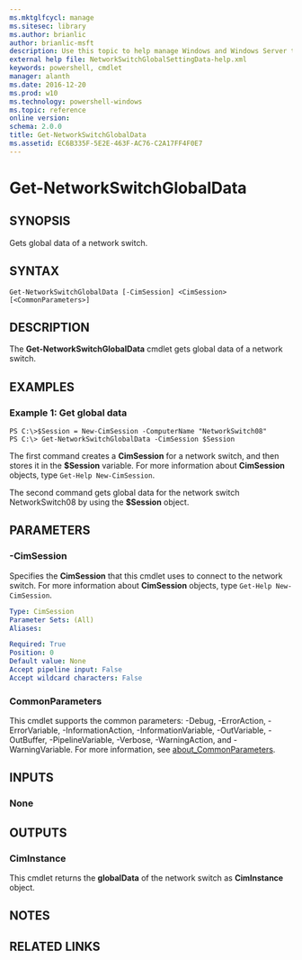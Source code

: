 ```yaml
---
ms.mktglfcycl: manage
ms.sitesec: library
ms.author: brianlic
author: brianlic-msft
description: Use this topic to help manage Windows and Windows Server technologies with Windows PowerShell.
external help file: NetworkSwitchGlobalSettingData-help.xml
keywords: powershell, cmdlet
manager: alanth
ms.date: 2016-12-20
ms.prod: w10
ms.technology: powershell-windows
ms.topic: reference
online version: 
schema: 2.0.0
title: Get-NetworkSwitchGlobalData
ms.assetid: EC6B335F-5E2E-463F-AC76-C2A17FF4F0E7
---
```


# Get-NetworkSwitchGlobalData

## SYNOPSIS
Gets global data of a network switch.

## SYNTAX

```
Get-NetworkSwitchGlobalData [-CimSession] <CimSession> [<CommonParameters>]
```

## DESCRIPTION
The **Get-NetworkSwitchGlobalData** cmdlet gets global data of a network switch.

## EXAMPLES

### Example 1: Get global data
```
PS C:\>$Session = New-CimSession -ComputerName "NetworkSwitch08"
PS C:\> Get-NetworkSwitchGlobalData -CimSession $Session
```

The first command creates a **CimSession** for a network switch, and then stores it in the **$Session** variable.
For more information about **CimSession** objects, type `Get-Help New-CimSession`.

The second command gets global data for the network switch NetworkSwitch08 by using the **$Session** object.

## PARAMETERS

### -CimSession
Specifies the **CimSession** that this cmdlet uses to connect to the network switch.
For more information about **CimSession** objects, type `Get-Help New-CimSession`.

```yaml
Type: CimSession
Parameter Sets: (All)
Aliases: 

Required: True
Position: 0
Default value: None
Accept pipeline input: False
Accept wildcard characters: False
```

### CommonParameters
This cmdlet supports the common parameters: -Debug, -ErrorAction, -ErrorVariable, -InformationAction, -InformationVariable, -OutVariable, -OutBuffer, -PipelineVariable, -Verbose, -WarningAction, and -WarningVariable. For more information, see [about_CommonParameters](http://go.microsoft.com/fwlink/?LinkID=113216).

## INPUTS

### None

## OUTPUTS

### CimInstance
This cmdlet returns the **globalData** of the network switch as **CimInstance** object.

## NOTES

## RELATED LINKS

